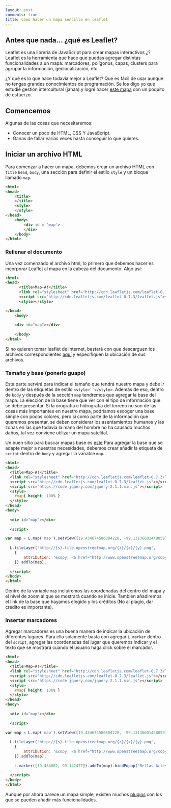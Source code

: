 ```yaml
---
layout: post
comments: true
title: Cómo hacer un mapa sencillo en leaflet
---
```


## Antes que nada... ¿qué es Leaflet?

Leaflet es una librería de JavaScript para crear mapas interactivos ¿? Leaflet es la herramienta que hace que puedas agregar distintas funcionalidades a un mapa: marcadores, polígonos, capas, clusters para agrupar la información, geolocalización, etc.

¿Y qué es lo que hace todavía mejor a Leaflet? Que es fácil de usar aunque no tengas grandes conocimientos de programación. Se los digo yo que estudié gestión intercultural (jahaa) y logré hacer [este mapa](http://nemachtilo.mx/mapainteractivo.php) con un poquito de esfuerzo.

## Comencemos

Algunas de las cosas que necesitaremos:

- Conocer un poco de HTML, CSS Y JavaScript.
- Ganas de fallar varias veces hasta conseguir lo que quieres.

## Iniciar un archivo HTML 

Para comenzar a hacer un mapa, debemos crear un archivo HTML con ```title``` ```head```, ```body```, una sección para definir el estilo ```style``` y un bloque llamado ```map```.

```html
<html>
<head>	
	<title>
	</title>
	<style>
	</style>
</head>
	<body>
		<div id = 'map'>
		</div>
	</body> 
</html>
```

### Rellenar el documento

Una vez comenzado el archivo html, lo primero que debemos hacer es incorporar Leaflet al mapa en la cabeza del documento. Algo así:

```html
<html>
<head>
	  <title>Map-A!</title>
	  <link rel="stylesheet" href="http://cdn.leafletjs.com/leaflet-0.7.3/leaflet.css"/>
	  <script src="http://cdn.leafletjs.com/leaflet-0.7.3/leaflet.js"></script>
	  <style></style>

</head>
	<body>
 
  	<div id="map"></div>
 
	</body>
</html>
```
Si no quieren tomar leaflet de internet, bastará con que descarguen los archivos correspondientes [aquí](http://leafletjs.com/download.html) y especifiquen la ubicación de sus archivos.

### Tamaño y base (ponerlo guapo)

Esta parte servirá para indicar el tamaño que tendrá nuestro mapa y debe ir dentro de las etiquetas de estilo `<style>``</style>`. Además de eso, dentro de `body` y después de la sección `map` tendremos que agregar la base del mapa. La elección de la base tiene que ver con el tipo de información que se debe presentar.  Si la orografía e hidrografía del terreno no son de las cosas más importantes en nuestro mapa, podríamos escoger una base simple con pocos colores, pero si como parte de la información que queremos presentar, se deben considerar los asentamientos humanos y las zonas en las que todavía la mano del hombre no ha causado muchos daños, tal vez conviene utilizar un mapa satelital.

Un buen sitio para buscar mapas base es [este](https://leaflet-extras.github.io/leaflet-providers/preview/) Para agregar la base que se adapte mejor a nuestras necesidades, debemos crear añadir la etiqueta de ```script``` dentro de ```body``` y agregar la variable ```map```.

```html
<html>
<head>
  <title>Map-A!</title>
  <link rel="stylesheet" href="http://cdn.leafletjs.com/leaflet-0.7.3/leaflet.css"/>
  <script src="http://cdn.leafletjs.com/leaflet-0.7.3/leaflet.js"></script>
  <script src="https://code.jquery.com/jquery-2.1.1.min.js"></script>
  <style>
    #map{ height: 100% }
  </style>
</head>
<body>
 
  <div id="map"></div>
 
  <script>

var map = L.map('map').setView([19.434674586884228, -99.13136601448059], 14);
 
  L.tileLayer('http://{s}.tile.openstreetmap.org/{z}/{x}/{y}.png',
    {
		attribution: '&copy; <a href="http://www.openstreetmap.org/copyright">OpenStreetMap</a>'
    }).addTo(map);
 
  </script>
</body>
</html>
```

Dentro de la variable ```map``` incluiremos las coordenadas del centro del mapa y el nivel de zoom al que se mostrará cuando se inicie. También añadiremos el link de la base que hayamos elegido y los créditos (No al plagio, dar crédito es importante).

### Insertar marcadores

Agregar marcadores es una buena manera de indicar la ubicación de diferentes lugares. Para ello solamente basta con agregar ```L.marker``` dentro del ```script```, agregar las coordenadas del lugar que queremos indicar y el texto que se mostrará cuando el usuario haga click sobre el marcador.

```html
<html>
<head>
  <title>Map-A!</title>
  <link rel="stylesheet" href="http://cdn.leafletjs.com/leaflet-0.7.3/leaflet.css"/>
  <script src="http://cdn.leafletjs.com/leaflet-0.7.3/leaflet.js"></script>
  <script src="https://code.jquery.com/jquery-2.1.1.min.js"></script>
  <style>
    #map{ height: 100% }
  </style>
</head>
<body>
 
  <div id="map"></div>
 
  <script>

var map = L.map('map').setView([19.434674586884228, -99.13136601448059], 14);
 
  L.tileLayer('http://{s}.tile.openstreetmap.org/{z}/{x}/{y}.png',
    {
		attribution: '&copy; <a href="http://www.openstreetmap.org/copyright">OpenStreetMap</a>'
    }).addTo(map);
    
    L.marker([19.434882,-99.142477]).addTo(map).bindPopup('Bellas Artes, Bellas Artes!');
 
  </script>
</body>
</html>
```

Aunque por ahora parece un mapa simple, existen muchos [plugins](http://leafletjs.com/plugins.html) con los que se pueden añadir más funcionalidades.
